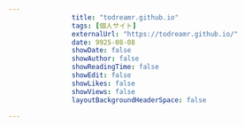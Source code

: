 ---
                title: "todreamr.github.io"
                tags: [個人サイト]
                externalUrl: "https://todreamr.github.io/"
                date: 9925-08-08
                showDate: false
                showAuthor: false
                showReadingTime: false
                showEdit: false
                showLikes: false
                showViews: false
                layoutBackgroundHeaderSpace: false
                ---


